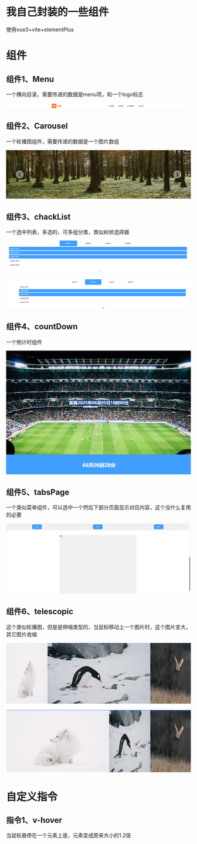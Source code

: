 # 我自己封装的一些组件

使用vue3+vite+elementPlus

# 组件

## 组件1、Menu

一个横向目录，需要传递的数据是menu项，和一个logo标志

![image-20250331113002476](https://github.com/nameyhl/READMEPng/blob/master/image-20250331113002476.png)

## 组件2、Carousel

一个轮播图组件，需要传递的数据是一个图片数组

![image-20250331113027530](https://github.com/nameyhl/READMEPng/blob/master/image-20250331113027530.png)

## 组件3、chackList

一个选中列表，多选的，可多组分类，类似树状选择器

![image-20250331113049604](https://github.com/nameyhl/READMEPng/blob/master/image-20250331113049604.png)

![image-20250331113101837](https://github.com/nameyhl/READMEPng/blob/master/image-20250331113101837.png)

## 组件4、countDown

一个倒计时组件

![image-20250331113120999](https://github.com/nameyhl/READMEPng/blob/master/image-20250331113120999.png)

## 组件5、tabsPage

一个类似菜单组件，可以选中一个然后下部分页面显示对应内容，这个没什么复用的必要

![image-20250331113238668](https://github.com/nameyhl/READMEPng/blob/master/image-20250331113238668.png)

## 组件6、telescopic

这个类似轮播图，但是是伸缩类型的，当鼠标移动上一个图片时，这个图片变大，其它图片收缩

![image-20250331113138637](https://github.com/nameyhl/READMEPng/blob/master/image-20250331113146495.png)

![image-20250331113146495](https://github.com/nameyhl/READMEPng/blob/master/image-20250331113138637.png)

# 自定义指令

## 指令1、v-hover

当鼠标悬停在一个元素上是，元素变成原来大小的1.2倍
